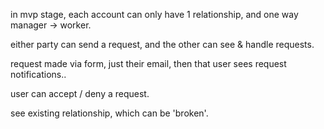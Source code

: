in mvp stage, each account can only have 1 relationship, and one way manager -> worker.

either party can send a request, and the other can see & handle requests.

request made via form, just their email, then that user sees request notifications..

user can accept / deny a request. 

see existing relationship, which can be 'broken'.
